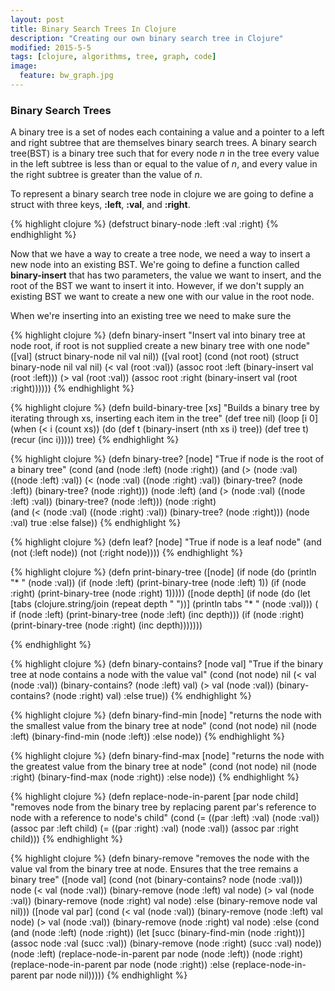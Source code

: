 ```yaml
---
layout: post
title: Binary Search Trees In Clojure
description: "Creating our own binary search tree in Clojure"
modified: 2015-5-5
tags: [clojure, algorithms, tree, graph, code]
image:
  feature: bw_graph.jpg
---
```

### Binary Search Trees

A binary tree is a set of nodes each containing a value and a pointer to a left and right subtree that are themselves binary search trees. A binary search tree(BST) is a binary tree such that for every node *n* in the tree every value in the left subtree is less than or equal to the value of *n*, and every value in the right subtree is greater than the value of *n*.

To represent a binary search tree node in clojure we are going to define a struct with three keys, **:left**, **:val**, and **:right**.

{% highlight clojure %}
(defstruct binary-node :left :val :right)
{% endhighlight %}

Now that we have a way to create a tree node, we need a way to insert a new node into an existing BST. We're going to define a function called **binary-insert** that has two parameters, the value we want to insert, and the root of the BST we want to insert it into. However, if we don't supply an existing BST we want to create a new one with our value in the root node. 

When we're inserting into an existing tree we need to make sure the 

{% highlight clojure %}
(defn binary-insert
  "Insert val into binary tree at node root, if root is
   not supplied create a new binary tree with one node"
  ([val]
     (struct binary-node nil val nil))
  ([val root]
     (cond
      (not root)
        (struct binary-node nil val nil)
      (< val (root :val))
        (assoc root :left (binary-insert val (root :left)))
      (> val (root :val))
        (assoc root :right (binary-insert val (root :right))))))
{% endhighlight %}

{% highlight clojure %}
(defn build-binary-tree [xs]
  "Builds a binary tree by iterating through xs, inserting
   each item in the tree"
  (def tree nil)
  (loop [i 0]
    (when (< i (count xs))
      (do 
        (def t (binary-insert (nth xs i) tree))
        (def tree t)
        (recur (inc i)))))
  tree)
{% endhighlight %}

{% highlight clojure %}
(defn binary-tree? [node]
  "True if node is the root of a binary tree"
  (cond
    (and (node :left) (node :right))
      (and (> (node :val) ((node :left) :val))
           (< (node :val) ((node :right) :val))
           (binary-tree? (node :left))
           (binary-tree? (node :right)))
    (node :left)
      (and (> (node :val) ((node :left) :val))
           (binary-tree? (node :left)))
    (node :right)  
      (and (< (node :val) ((node :right) :val))
           (binary-tree? (node :right)))
    (node :val)
      true
    :else
      false))
{% endhighlight %}

{% highlight clojure %}
(defn leaf? [node]
  "True if node is a leaf node"
  (and (not (:left node))
       (not (:right node))))
{% endhighlight %}

{% highlight clojure %}
(defn print-binary-tree
  ([node]
     (if node
       (do
         (println "* " (node :val))
         (if (node :left)
           (print-binary-tree (node :left) 1))
         (if (node :right)
           (print-binary-tree (node :right) 1)))))
  ([node depth]
     (if node
       (do
         (let [tabs (clojure.string/join (repeat depth "  "))]
           (println tabs "* " (node :val)))
         ( if (node :left)
           (print-binary-tree (node :left) (inc depth)))
         (if (node :right)
           (print-binary-tree (node :right) (inc depth)))))))

{% endhighlight %}

{% highlight clojure %}
(defn binary-contains? [node val]
  "True if the binary tree at node contains a node 
   with the value val"
  (cond
   (not node)
     nil
   (< val (node :val))
     (binary-contains? (node :left) val)
   (> val (node :val))
     (binary-contains? (node :right) val)
   :else
     true))
{% endhighlight %}

{% highlight clojure %}
(defn binary-find-min [node]
  "returns the node with the smallest value from the
   binary tree at node"
  (cond
   (not node)
     nil
   (node :left)
     (binary-find-min (node :left))
   :else
     node))
{% endhighlight %}

{% highlight clojure %}
(defn binary-find-max [node]
  "returns the node with the greatest value from the 
   binary tree at node"
  (cond
   (not node)
     nil
   (node :right)
     (binary-find-max (node :right))
   :else
     node))
{% endhighlight %}

{% highlight clojure %}
(defn replace-node-in-parent [par node child]
  "removes node from the binary tree by replacing parent par's 
   reference to node with a reference to node's child"
  (cond
    (= ((par :left) :val) (node :val))
      (assoc par :left child)
    (= ((par :right) :val) (node :val))
      (assoc par :right child)))
{% endhighlight %}

{% highlight clojure %}
(defn binary-remove
  "removes the node with the value val from the binary tree
   at node. Ensures that the tree remains a binary tree"
  ([node val]
     (cond
       (not (binary-contains? node (node :val)))
         node
       (< val (node :val))
         (binary-remove (node :left) val node)
       (> val (node :val))
         (binary-remove (node :right) val node)
       :else
         (binary-remove node val nil)))
  ([node val par]
     (cond
       (< val (node :val))
         (binary-remove (node :left) val node)
       (> val (node :val))
         (binary-remove (node :right) val node)
      :else
        (cond
          (and (node :left) (node :right))
            (let [succ (binary-find-min (node :right))]
              (assoc node :val (succ :val))
              (binary-remove (node :right) (succ :val) node))
          (node :left)
            (replace-node-in-parent par node (node :left))
          (node :right)
            (replace-node-in-parent par node (node :right))
          :else
            (replace-node-in-parent par node nil)))))
{% endhighlight %}